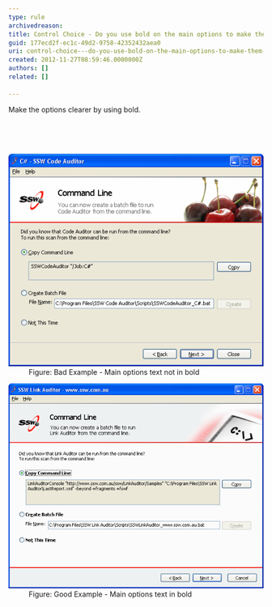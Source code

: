 ```yaml
---
type: rule
archivedreason: 
title: Control Choice - Do you use bold on the main options to make them clearer?
guid: 177ecd2f-ec1c-49d2-9758-42352432aea0
uri: control-choice---do-you-use-bold-on-the-main-options-to-make-them-clearer
created: 2012-11-27T08:59:46.0000000Z
authors: []
related: []

---
```



<p>Make the options clearer by using bold.</p>
<br><excerpt class='endintro'></excerpt><br>
​<dl class="badImage"><dt><img alt="SSW Link Auditor - Command Line" src="../../assets/OptionsTextNotInBold.gif" /></dt>
<dd>Figure: Bad Example - Main options text not in bold</dd></dl>
<dl class="goodImage"><dt><img alt="SSW Link Auditor - Command Line" src="../../assets/OptionsTextInBold.gif" /></dt>
<dd>Figure: Good Example - Main options text in bold</dd></dl>



